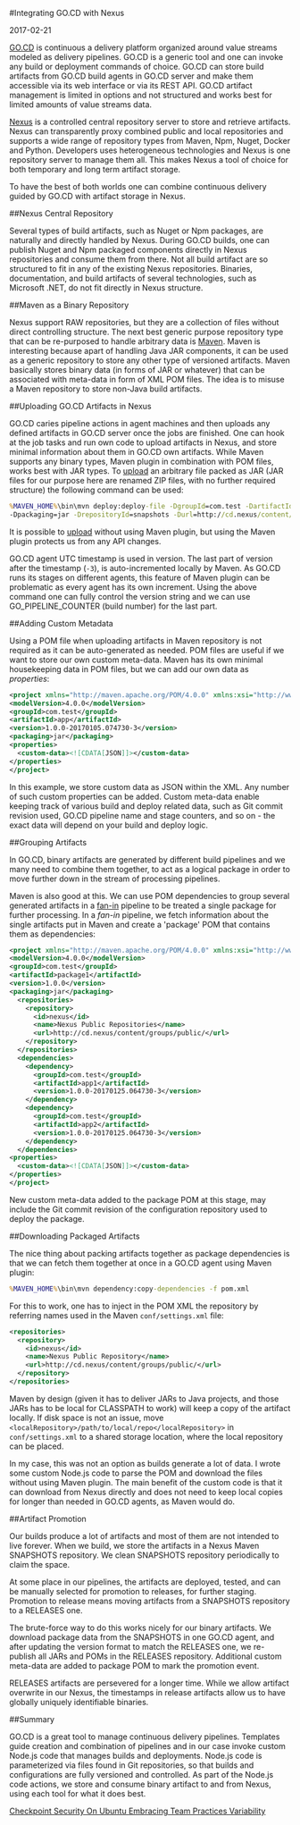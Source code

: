 #Integrating GO.CD with Nexus

2017-02-21

<!--- tags: agile deployment -->

[GO.CD](https://www.gocd.io/) is continuous a delivery platform organized around value streams modeled as delivery pipelines. GO.CD is a generic tool and one can invoke any build or deployment commands of choice. GO.CD can store build artifacts from GO.CD build agents in GO.CD server and make them accessible via its web interface or via its REST API. GO.CD artifact management is limited in options and not structured and works best for limited amounts of value streams data.

[Nexus](http://www.sonatype.org/nexus/) is a controlled central repository server to store and retrieve artifacts. Nexus can transparently proxy combined public and local repositories and supports a wide range of repository types from Maven, Npm, Nuget, Docker and Python. Developers uses heterogeneous technologies and Nexus is one repository server to manage them all. This makes Nexus a tool of choice for both temporary and long term artifact storage.

To have the best of both worlds one can combine continuous delivery guided by GO.CD with artifact storage in Nexus. 

##Nexus Central Repository

Several types of build artifacts, such as Nuget or Npm packages, are naturally and directly handled by Nexus. During GO.CD builds, one can publish Nuget and Npm packaged components directly in Nexus repositories and consume them from there. Not all build artifact are so structured to fit in any of the existing Nexus repositories. Binaries, documentation, and build artifacts of several technologies, such as Microsoft .NET, do not fit directly in Nexus structure. 

##Maven as a Binary Repository

Nexus support RAW repositories, but they are a collection of files without direct controlling structure. The next best generic purpose repository type that can be re-purposed to handle arbitrary data is [Maven](https://maven.apache.org/). Maven is interesting because apart of handling Java JAR components, it can be used as a generic repository to store any other type of versioned artifacts. Maven basically stores binary data (in forms of JAR or whatever) that can be associated with meta-data in form of XML POM files. The idea is to misuse a Maven repository to store non-Java build artifacts.

##Uploading GO.CD Artifacts in Nexus

GO.CD caries pipeline actions in agent machines and then uploads any defined artifacts in GO.CD server once the jobs are finished. One can hook at the job tasks and run own code to upload artifacts in Nexus, and store minimal information about them in GO.CD own artifacts. While Maven supports any binary types, Maven plugin in combination with POM files, works best with JAR types. To [upload](https://support.sonatype.com/hc/en-us/articles/213465818-How-can-I-programatically-upload-an-artifact-into-Nexus-
) an arbitrary file packed as JAR (JAR files for our purpose here are renamed ZIP files, with no further required structure) the following command can be used:

```bat
%MAVEN_HOME%\bin\mvn deploy:deploy-file -DgroupId=com.test -DartifactId=app -Dversion=1.0.0-20170105.074730-3 -DgeneratePom=false
-Dpackaging=jar -DrepositoryId=snapshots -Durl=http://cd.nexus/content/repositories/snapshots -Dfile=app-1.0.zip -DpomFile=pom.xml
```

It is possible to [upload](https://support.sonatype.com/hc/en-us/articles/213465818-How-can-I-programatically-upload-an-artifact-into-Nexus-
) without using Maven plugin, but using the Maven plugin protects us from any API changes. 

GO.CD agent UTC timestamp is used in version. The last part of version after the timestamp (`-3`), is auto-incremented locally by Maven. As GO.CD runs its stages on different agents, this feature of Maven plugin can be problematic as every agent has its own increment. Using the above command one can fully control the version string and we can use GO_PIPELINE_COUNTER (build number) for the last part.

##Adding Custom Metadata

Using a POM file when uploading artifacts in Maven repository is not required as it can be auto-generated as needed. POM files are useful if we want to store our own custom meta-data. Maven has its own minimal housekeeping data in POM files, but we can add our own data as *properties*:

```xml
<project xmlns="http://maven.apache.org/POM/4.0.0" xmlns:xsi="http://www.w3.org/2001/XMLSchema-instance" xsi:schemaLocation="http://maven.apache.org/POM/4.0.0 http://maven.apache.org/xsd/maven-4.0.0.xsd">
<modelVersion>4.0.0</modelVersion>
<groupId>com.test</groupId>
<artifactId>app</artifactId>
<version>1.0.0-20170105.074730-3</version>
<packaging>jar</packaging>
<properties>
  <custom-data><![CDATA[JSON]]></custom-data>
</properties>
</project>
```

In this example, we store custom data as JSON within the XML. Any number of such custom properties can be added. Custom meta-data enable keeping track of  various build and deploy related data, such as Git commit revision used, GO.CD pipeline name and stage counters, and so on - the exact data will depend on your build and deploy logic.

##Grouping Artifacts

In GO.CD, binary artifacts are generated by different build pipelines and we many need to combine them together, to act as a logical package in order to move further down in the stream of processing pipelines. 

Maven is also good at this. We can use POM dependencies to group several generated artifacts in a [fan-in](https://docs.gocd.io/16.9.0/advanced_usage/fan_in.html) pipeline to be treated a single package for further processing. In a *fan-in* pipeline, we fetch information about the single artifacts put in Maven and create a 'package' POM that contains them as dependencies:

```xml
<project xmlns="http://maven.apache.org/POM/4.0.0" xmlns:xsi="http://www.w3.org/2001/XMLSchema-instance" xsi:schemaLocation="http://maven.apache.org/POM/4.0.0 http://maven.apache.org/xsd/maven-4.0.0.xsd">
<modelVersion>4.0.0</modelVersion>
<groupId>com.test</groupId>
<artifactId>package1</artifactId>
<version>1.0.0</version>
<packaging>jar</packaging>
  <repositories>
    <repository>
      <id>nexus</id>
      <name>Nexus Public Repositories</name>
      <url>http://cd.nexus/content/groups/public/</url>
    </repository>
  </repositories>
  <dependencies>
    <dependency>
      <groupId>com.test</groupId>
      <artifactId>app1</artifactId>
      <version>1.0.0-20170125.064730-3</version>
    </dependency>
    <dependency>
      <groupId>com.test</groupId>
      <artifactId>app2</artifactId>
      <version>1.0.0-20170125.064730-3</version>
    </dependency>
  </dependencies>
<properties>
  <custom-data><![CDATA[JSON]]></custom-data>
</properties>
</project>
```

New custom meta-data added to the package POM at this stage, may include the Git commit revision of the configuration repository used to deploy the package.

##Downloading Packaged Artifacts

The nice thing about packing artifacts together as package dependencies is that we can fetch them together at once in a GO.CD agent using Maven plugin:

```bat
%MAVEN_HOME%\bin\mvn dependency:copy-dependencies -f pom.xml
```

For this to work, one has to inject in the POM XML the repository by referring names used in the Maven `conf/settings.xml` file:

```xml
<repositories>
  <repository>
    <id>nexus</id>
    <name>Nexus Public Repository</name>
    <url>http://cd.nexus/content/groups/public/</url>
  </repository>
</repositories>
``` 

Maven by design (given it has to deliver JARs to Java projects, and those JARs has to be local for CLASSPATH to work) will keep a copy of the artifact locally. If disk space is not an issue, move `<localRepository>/path/to/local/repo</localRepository>` in `conf/settings.xml` to a shared storage location, where the local repository can be placed.

In my case, this was not an option as builds generate a lot of data. I wrote some custom Node.js code to parse the POM and download the files without using Maven plugin. The main benefit of the custom code is that it can download from Nexus directly and does not need to keep local copies for longer than needed in GO.CD agents, as Maven would do.

##Artifact Promotion

Our builds produce a lot of artifacts and most of them are not intended to live forever. When we build, we store the artifacts in a Nexus Maven SNAPSHOTS repository. We clean SNAPSHOTS repository periodically to claim the space. 

At some place in our pipelines, the artifacts are deployed, tested, and can be manually selected for promotion to releases, for further staging. Promotion to release means moving artifacts from a SNAPSHOTS repository to a RELEASES one. 

The brute-force way to do this works nicely for our binary artifacts. We download package data from the SNAPSHOTS in one GO.CD agent, and after updating the version format to match the RELEASES one, we re-publish all JARs and POMs in the RELEASES repository. Additional custom meta-data are added to package POM to mark the promotion event.

RELEASES artifacts are persevered for a longer time. While we allow artifact overwrite in our Nexus, the timestamps in release artifacts allow us to have globally uniquely identifiable binaries.

##Summary

GO.CD is a great tool to manage continuous delivery pipelines. Templates guide creation and combination of pipelines and in our case invoke custom Node.js code that manages builds and deployments. Node.js code is parameterized via files found in Git repositories, so that builds and configurations are fully versioned and controlled. As part of the Node.js code actions, we store and consume binary artifact to and from Nexus, using each tool for what it does best. 

<ins class='nfooter'><a rel='prev' id='fprev' href='#blog/2017/2017-03-08-Checkpoint-Security-On-Ubuntu.md'>Checkpoint Security On Ubuntu</a> <a rel='next' id='fnext' href='#blog/2017/2017-01-19-Embracing-Team-Practices-Variability.md'>Embracing Team Practices Variability</a></ins>
